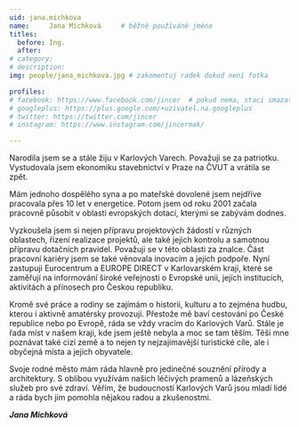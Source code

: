 ```yaml
---
uid: jana.michkova
name:     Jana Michková  	# běžně používáné jméno
titles:
  before: Ing.
  after: 
# category:
# description: 
img: people/jana_michkova.jpg # zakomentuj radek dokud není fotka

profiles:
# facebook: https://www.facebook.com/jincer  # pokud nema, staci smazat tuto radku
# googleplus: https://plus.google.com/+uzivatel.na.googleplus
# twitter: https://twitter.com/jincer
# instagram: https://www.instagram.com/jincermak/ 

---
```

Narodila jsem se a stále žiju v Karlových Varech. Považuji se za patriotku. Vystudovala jsem ekonomiku stavebnictví v Praze na ČVUT a vrátila se zpět. 

Mám jednoho dospělého syna a po mateřské dovolené jsem nejdříve pracovala přes 10 let v energetice. Potom jsem od roku 2001 začala pracovně působit v oblasti evropských dotací, kterými se zabývám dodnes. 

Vyzkoušela jsem si nejen přípravu projektových žádostí v různých oblastech, řízení realizace projektů, ale také jejich kontrolu a samotnou přípravu dotačních pravidel. Považuji se v této oblasti za znalce. Část pracovní kariéry jsem se také věnovala inovacím a jejich podpoře. Nyní zastupuji Eurocentrum a EUROPE DIRECT v Karlovarském kraji, které se zaměřují na informování široké veřejnosti o Evropské unii, jejích institucích, aktivitách a přínosech pro Českou republiku.

Kromě své práce a rodiny se zajímám o historii, kulturu a to zejména hudbu, kterou i aktivně amatérsky provozuji. Přestože mě baví cestování po České republice nebo po Evropě, ráda se vždy vracím do Karlových Varů. Stále je řada míst v našem kraji, kde jsem ještě nebyla a moc se tam těším. Těší mne poznávat také cizí země a to nejen ty nejzajímavější turistické cíle, ale i obyčejná místa a jejich obyvatele.

Svoje rodné město mám ráda hlavně pro jedinečné souznění přírody a architektury. S oblibou využívám našich léčivých pramenů a lázeňských služeb pro své zdraví. Věřím, že budoucností Karlových Varů jsou mladí lidé a ráda bych jim pomohla nějakou radou a zkušenostmi.

***Jana Michková***
